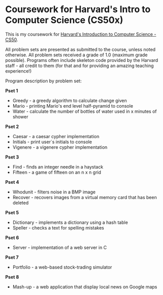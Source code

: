 # Coursework for Harvard's Intro to Computer Science (CS50x)
This is my coursework for [Harvard's Introduction to Computer Science - CS50](https://www.edx.org/course/introduction-computer-science-harvardx-cs50x).

All problem sets are presented as submitted to the course, unless noted otherwise. All problem sets received a grade of 1.0 (maximum grade possible). Programs often include skeleton code provided by the Harvard staff - all credit to them (for that and for providing an amazing teaching experience!)

Program description by problem set:

**Pset 1**
* Greedy - a greedy algorithm to calculate change given
* Mario - printing Mario's end level half-pyramid to console
* Water - calculate the number of bottles of water used in x minutes of shower

**Pset 2**
* Caesar - a caesar cypher implementation
* Initials - print user´s initials to console
* Vigenere - a vigenere cypher implementation

**Pset 3**
* Find - finds an integer needle in a haystack
* Fifteen - a game of fifteen on an n x n grid

**Pset 4**
* Whodunit - filters noise in a BMP image
* Recover - recovers images from a virtual memory card that has been deleted

**Pset 5**
* Dictionary - implements a dictionary using a hash table
* Speller - checks a text for spelling mistakes

**Pset 6**
* Server - implementation of a web server in C

**Pset 7**
* Portfolio - a web-based stock-trading simulator

**Pset 8**
* Mash-up - a web application that display local news on Google maps


